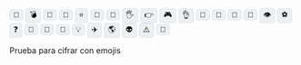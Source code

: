 <div class="btn-group" role="group" aria-label="Emojis">
  <button type="button" class="btn btn-secondary emoji-button" onclick="writeEmoji('💜️')">💜️</button>
  <button type="button" class="btn btn-secondary emoji-button" onclick="writeEmoji('💣')">💣</button>
  <button type="button" class="btn btn-secondary emoji-button" onclick="writeEmoji('🌵')">🌵</button>
  <button type="button" class="btn btn-secondary emoji-button" onclick="writeEmoji('🎲')">🎲</button>
  <button type="button" class="btn btn-secondary emoji-button" onclick="writeEmoji('⭐')">⭐</button>
  <button type="button" class="btn btn-secondary emoji-button" onclick="writeEmoji('👻')">👻</button>
  <button type="button" class="btn btn-secondary emoji-button" onclick="writeEmoji('🍄')">🍄</button>
  <button type="button" class="btn btn-secondary emoji-button" onclick="writeEmoji('🖐️')">🖐️</button>
  <button type="button" class="btn btn-secondary emoji-button" onclick="writeEmoji('👉')">👉</button>
  <button type="button" class="btn btn-secondary emoji-button" onclick="writeEmoji('🎮')">🎮</button>
  <button type="button" class="btn btn-secondary emoji-button" onclick="writeEmoji('👌')">👌</button>
  <button type="button" class="btn btn-secondary emoji-button" onclick="writeEmoji('🔎')">🔎</button>
  <button type="button" class="btn btn-secondary emoji-button" onclick="writeEmoji('🎵')">🎵</button>
  <button type="button" class="btn btn-secondary emoji-button" onclick="writeEmoji('🐷')">🐷</button>
  <button type="button" class="btn btn-secondary emoji-button" onclick="writeEmoji('🌈')">🌈</button>
  <button type="button" class="btn btn-secondary emoji-button" onclick="writeEmoji('👁️')">👁️</button>
  <button type="button" class="btn btn-secondary emoji-button" onclick="writeEmoji('⚽')">⚽</button>
  <button type="button" class="btn btn-secondary emoji-button" onclick="writeEmoji('❓')">❓</button>
  <button type="button" class="btn btn-secondary emoji-button" onclick="writeEmoji('🤖')">🤖</button>
  <button type="button" class="btn btn-secondary emoji-button" onclick="writeEmoji('🍉')">🍉</button>
  <button type="button" class="btn btn-secondary emoji-button" onclick="writeEmoji('🎹')">🎹</button>
  <button type="button" class="btn btn-secondary emoji-button" onclick="writeEmoji('💡')">💡</button>
  <button type="button" class="btn btn-secondary emoji-button" onclick="writeEmoji('✈️')">✈️</button>
  <button type="button" class="btn btn-secondary emoji-button" onclick="writeEmoji('🌎')">🌎</button>
  <button type="button" class="btn btn-secondary emoji-button" onclick="writeEmoji('👽')">👽</button>
  <button type="button" class="btn btn-secondary emoji-button" onclick="writeEmoji('⚠️')">⚠️</button>
  <button type="button" class="btn btn-secondary emoji-button" onclick="writeEmoji('🍎')">🍎</button>
</div>


<script>
  function writeEmoji(emoji) {
    const emojisInput = $('#solution_content');
    console.log(emoji);
    const emojiCursorStart = emojisInput.prop('selectionStart');
    const emojiCursorEnd = emojisInput.prop('selectionEnd');
    const value = emojisInput.val() || '';
    const textBefore = value.substring(0,  emojiCursorStart);
    const textAfter  = value.substring(emojiCursorEnd, value.length);
    emojisInput.val(textBefore + emoji + textAfter);
    start = emojiCursorStart + emoji.length;
  }
</script>

<style>
  .emoji-button {
    background-color: #ecf0f1;
    border: 1px solid #dce4ec;
    border-radius: 4px;
  }
  
  .emoji-button:focus {
    outline-color: #0B456D;
  }
</style>

Prueba para cifrar con emojis